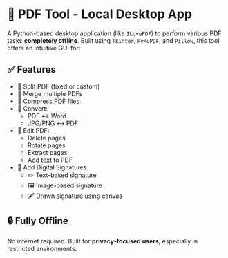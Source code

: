 # 🧰 PDF Tool - Local Desktop App

A Python-based desktop application (like `ILovePDF`) to perform various PDF tasks **completely offline**. Built using `Tkinter`, `PyMuPDF`, and `Pillow`, this tool offers an intuitive GUI for:

## ✅ Features
- 🔹 Split PDF (fixed or custom)
- 🔹 Merge multiple PDFs
- 🔹 Compress PDF files
- 🔹 Convert:
  - PDF ↔ Word
  - JPG/PNG ↔ PDF
- 🔹 Edit PDF:
  - Delete pages
  - Rotate pages
  - Extract pages
  - Add text to PDF
- 🔹 Add Digital Signatures:
  - ✏️ Text-based signature
  - 🖼️ Image-based signature
  - 🖋️ Drawn signature using canvas

## 🔒 Fully Offline
No internet required. Built for **privacy-focused users**, especially in restricted environments.
